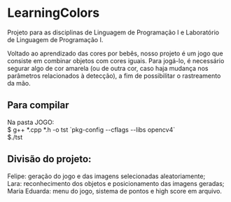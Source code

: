 # LearningColors
Projeto para as disciplinas de Linguagem de Programação I e Laboratório de Linguagem de Programação I.

Voltado ao aprendizado das cores por bebês, nosso projeto é um jogo que consiste em combinar objetos com cores iguais. Para jogá-lo, é necessário segurar algo de cor amarela (ou de outra cor, caso haja mudança nos parâmetros relacionados à detecção), a fim de possibilitar o rastreamento da mão.

## Para compilar <br/>
Na pasta JOGO: <br/>
$ g++ *.cpp *.h -o tst \`pkg-config --cflags --libs opencv4\` <br/>
$./tst

## Divisão do projeto: <br/>
Felipe: geração do jogo e das imagens selecionadas aleatoriamente; <br/>
Lara: reconhecimento dos objetos e posicionamento das imagens geradas; <br/>
Maria Eduarda: menu do jogo, sistema de pontos e high score em arquivo.
